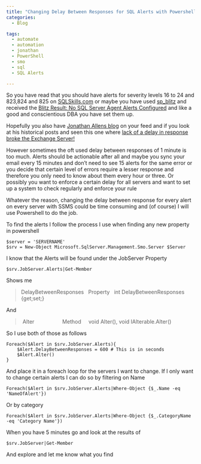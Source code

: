 ```yaml
---
title: "Changing Delay Between Responses for SQL Alerts with Powershell"
categories:
  - Blog

tags:
  - automate
  - automation
  - jonathan
  - PowerShell
  - smo
  - sql
  - SQL Alerts

---
```

So you have read that you should have alerts for severity levels 16 to 24 and 823,824 and 825 on [SQLSkills.com](http://www.sqlskills.com/blogs/glenn/the-accidental-dba-day-17-of-30-configuring-alerts-for-high-severity-problems/) or maybe you have used [sp_blitz](http://www.brentozar.com/blitz/) and received the [Blitz Result: No SQL Server Agent Alerts Configured](http://www.brentozar.com/blitz/configure-sql-server-alerts/) and like a good and conscientious DBA you have set them up.

Hopefully you also have [Jonathan Allens blog](https://www.simple-talk.com/blogs/author/13359-jonathan-allen/) on your feed and if you look at his historical posts and seen this one where [lack of a delay in response broke the Exchange Server!](https://www.simple-talk.com/blogs/2011/06/27/alerts-are-good-arent-they/)

However sometimes the oft used delay between responses of 1 minute is too much. Alerts should be actionable after all and maybe you sync your email every 15 minutes and don’t need to see 15 alerts for the same error or you decide that certain level of errors require a lesser response and therefore you only need to know about them every hour or three. Or possibly you want to enforce a certain delay for all servers and want to set up a system to check regularly and enforce your rule

Whatever the reason, changing the delay between response for every alert on every server with SSMS could be time consuming and (of course) I will use Powershell to do the job.

To find the alerts I follow the process I use when finding any new property in powershell

    $server = 'SERVERNAME'
    $srv = New-Object Microsoft.SqlServer.Management.Smo.Server $Server

I know that the Alerts will be found under the JobServer Property

    $srv.JobServer.Alerts|Get-Member

Shows me

> DelayBetweenResponses   Property   int DelayBetweenResponses {get;set;}

And

>  Alter                   Method     void Alter(), void IAlterable.Alter()

So I use both of those as follows

    Foreach($Alert in $srv.JobServer.Alerts){
        $Alert.DelayBetweenResponses = 600 # This is in seconds
        $Alert.Alter()
    }

And place it in a foreach loop for the servers I want to change. If I only want to change certain alerts I can do so by filtering on Name

    Foreach($Alert in $srv.JobServer.Alerts|Where-Object {$_.Name -eq 'NameOfAlert'})

Or by category

    Foreach($Alert in $srv.JobServer.Alerts|Where-Object {$_.CategoryName -eq 'Category Name'})

When you have 5 minutes go and look at the results of

    $srv.JobServer|Get-Member

And explore and let me know what you find